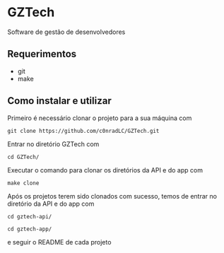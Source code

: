 # GZTech
Software de gestão de desenvolvedores

## Requerimentos
* git
* make

## Como instalar e utilizar

Primeiro é necessário clonar o projeto para a sua máquina com
~~~
git clone https://github.com/c0nradLC/GZTech.git
~~~
Entrar no diretório GZTech com
~~~
cd GZTech/
~~~
Executar o comando para clonar os diretórios da API e do app com
~~~
make clone
~~~

Após os projetos terem sido clonados com sucesso, temos de entrar no diretório da API e do app com
~~~
cd gztech-api/
~~~
~~~
cd gztech-app/
~~~
e seguir o README de cada projeto
